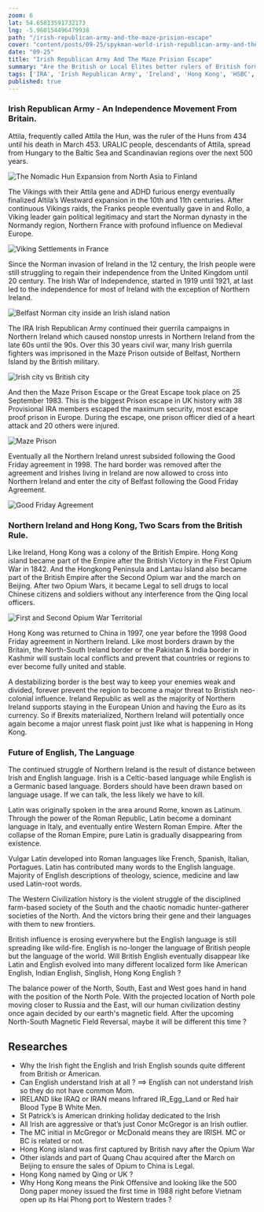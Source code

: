 ```yaml
--- 
zoom: 6
lat: 54.65813591732173
lng: -5.960154496479938
path: "/irish-republican-army-and-the-maze-prision-escape"
cover: "content/posts/09-25/spykman-world-irish-republican-army-and-the-maze-prison-escape.png"
date: "09-25"
title: "Irish Republican Army And The Maze Prision Escape"
summary: "Are the British or Local Elites better rulers of British formal satelite states?"
tags: ['IRA', 'Irish Republican Army', 'Ireland', 'Hong Kong', 'HSBC', 'United Kingdom','Spykman World','GeoGenetics']
published: true
---
```

### Irish Republican Army - An Independence Movement From Britain.

Attila, frequently called Attila the Hun, was the ruler of the Huns from 434 until his death in March 453. URALIC people, descendants of Attila, spread from Hungary to the Baltic Sea and Scandinavian regions over the next 500 years. 

![The Nomadic Hun Expansion from North Asia to Finland](https://storage.googleapis.com/spykman-world/Nomadic%20Hun%20Play%20Ground.png)

The Vikings with their Attila gene and ADHD furious energy eventually finalized Altila’s Westward expansion in the 10th and 11th centuries. After continuous Vikings raids, the Franks people eventually gave in and Rollo, a Viking leader gain political legitimacy and start the Norman dynasty in the Normandy region, Northern France with profound influence on Medieval Europe.

![Viking Settlements in France](https://storage.googleapis.com/spykman-world/Viking_Settlements_in_France.png) 

Since the Norman invasion of Ireland in the 12 century, the Irish people were still struggling to regain their independence from the United Kingdom until 20 century. The Irish War of Independence, started in 1919 until 1921, at last led to the independence for most of Ireland with the exception of Northern Ireland.   

![Belfast Norman city inside an Irish island nation](https://storage.googleapis.com/spykman-world/Belfast0-a-British-Proxy-Barrack.png)

The IRA Irish Republican Army continued their guerrila campaigns in Northern Ireland which caused nonstop unrests in Northern Ireland from the late 60s until the 90s. Over this 30 years civil war, many Irish guerrila fighters was imprisoned in the Maze Prison outside of Belfast, Northern Island by the British military.

![Irish city vs British city](https://storage.googleapis.com/spykman-world/Native_Irish_Celtic_vs_Norman_English_Invader.png)

And then the Maze Prison Escape or the Great Escape took place on 25 September 1983. This is the biggest Prison escape in UK history with 38 Provisional IRA members escaped the maximum security, most escape proof prison in Europe. During the escape, one prison officer died of a heart attack and 20 others were injured. 

![Maze Prison](https://storage.googleapis.com/spykman-world/Maze_Prision.png)

Eventually all the Northern Ireland unrest subsided following the Good Friday agreement in 1998. The hard border was removed after the agreement and Irishes living in Ireland are now allowed to cross into Northern Ireland and enter the city of Belfast following the Good Friday Agreement. 

![Good Friday Agreement](https://storage.googleapis.com/spykman-world/Good_Friday_Agrement.png)

### Northern Ireland and Hong Kong, Two Scars from the British Rule.

Like Ireland, Hong Kong was a colony of the British Empire. Hong Kong island became part of the Empire after the British Victory in the First Opium War in 1842. And the Hongkong Peninsula and Lantau Island also became part of the British Empire after the Second Opium war and the march on Beijing. After two Opium Wars, it became Legal to sell drugs to local Chinese citizens and soldiers without any interference from the Qing local officers. 

![First and Second Opium War Territorial](https://storage.googleapis.com/spykman-world/First_and_Second_Opium_War_Territorial.png)

Hong Kong was returned to China in 1997, one year before the 1998 Good Friday agreement in Northern Ireland. Like most borders drawn by the Britain, the North-South Ireland border or the Pakistan & India border in Kashmir will sustain local conflicts and prevent that countries or regions to ever become fully united and stable. 

A destabilizing border is the best way to keep your enemies weak and divided, forever prevent the region to become a major threat to Bristish neo-colonial influence. Ireland Republic as well as the majority of Northern Ireland supports staying in the European Union and having the Euro as its currency. So if Brexits materialized, Northern Ireland will potentially once again become a major unrest flask point just like what is happening in Hong Kong. 

### Future of English, The Language

The continued struggle of Northern Ireland is the result of distance between Irish and English language. Irish is a Celtic-based language while English is a Germanic based language. Borders should have been drawn based on language usage. If we can talk, the less likely we have to kill. 

Latin was originally spoken in the area around Rome, known as Latinum. Through the power of the Roman Republic, Latin become a dominant language in Italy, and eventually entire Western Roman Empire. After the collapse of the Roman Empire, pure Latin is gradually disappearing from existence. 

Vulgar Latin developed into Roman languages like French, Spanish, Italian, Portagues. Latin has contributed many words to the English language. Majority of English descriptions of theology, science, medicine and law used Latin-root words.

The Western Civilization history is the violent struggle of the disciplined farm-based society of the South and the chaotic nomadic hunter-gatherer societies of the North. And the victors bring their gene and their languages with them to new frontiers.

British influence is erosing everywhere but the English language is still spreading like wild-fire. English is no-longer the language of British people but the language of the world. Will British English eventually disappear like Latin and English evolved into many different localized form like American English, Indian English, Singlish, Hong Kong English ?

The balance power of the North, South, East and West goes hand in hand with the position of the North Pole. With the projected location of North pole moving closer to Russia and the East, will our human civilization destiny once again decided by our earth's magnetic field. After the upcoming North-South Magnetic Field Reversal, maybe it will be different this time ?

## Researches
- Why the Irish fight the English and Irish English sounds quite different from British or American. 
- Can English understand Irish at all ? ==> English can not understand Irish so they do not have common Mom.
- IRELAND like IRAQ or IRAN means Infrared IR_Egg_Land or Red hair Blood Type B White Men. 
- St Patrick’s is American drinking holiday dedicated to the Irish 
- All Irish are aggressive or that’s just Conor McGregor is an Irish outlier.
- The MC initial in McGregor or McDonald means they are IRISH. MC or BC is related or not. 
- Hong Kong island was first captured by British navy after the Opium War 
- Other islands and part of Quang Chau acquired after the March on Beijing to ensure the sales of Opium to China is Legal.
- Hong Kong named by Qing or UK ? 
- Why Hong Kong means the Pink Offensive and looking like the 500 Dong paper money issued the first time in 1988 right before Vietnam open up its Hai Phong port to Western trades ?